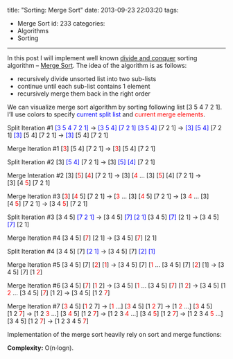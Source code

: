 title: "Sorting: Merge Sort"
date: 2013-09-23 22:03:20
tags:
  - Merge Sort
id: 233
categories:
  - Algorithms
  - Sorting
---

In this post I will implement well known [divide and conquer](http://en.wikipedia.org/wiki/Divide_and_conquer_algorithm) sorting algorithm – [Merge Sort](http://en.wikipedia.org/wiki/Merge_sort). The idea of the algorithm is as follows:

*   recursively divide unsorted list into two sub-lists
*   continue until each sub-list contains 1 element
*   recursively merge them back in the right order

We can visualize merge sort algorithm by sorting following list [3 5 4 7 2 1]. I’ll use colors to specify <span style="color: #0000ff;">current split list</span> and <span style="color: #ff0000;">current merge elements</span>.

Split Iteration #1
<span style="color: #0000ff;">[3 5 4 7 2 1]</span> → <span style="color: #0000ff;">[3 5 4]</span> <span style="color: #0000ff;">[7 2 1]
</span><span style="color: #0000ff;">[3 5 4]</span> [7 2 1] → <span style="color: #0000ff;">[3]</span> <span style="color: #0000ff;">[5 4]</span> [7 2 1]
<span style="color: #0000ff;">[3]</span> [5 4] [7 2 1] → <span style="color: #0000ff;">[3]</span> [5 4] [7 2 1]

Merge Iteration #1
[<span style="color: #ff0000;">3</span>] [5 4] [7 2 1] → [<span style="color: #ff0000;">3</span>] [5 4] [7 2 1]

Split Iteration #2
[3] <span style="color: #0000ff;">[5 4]</span> [7 2 1] → [3] <span style="color: #0000ff;">[5]</span> <span style="color: #0000ff;">[4]</span> [7 2 1]

Merge Interation #2
[3] [<span style="color: #ff0000;">5</span>] [<span style="color: #ff0000;">4</span>] [7 2 1] → [3] [<span style="color: #ff0000;">4</span> ...
[3] [<span style="color: #ff0000;">5</span>] [4] [7 2 1] → [3] [4 <span style="color: #ff0000;">5</span>] [7 2 1]

Merge Iteration #3
[<span style="color: #ff0000;">3</span>] [<span style="color: #ff0000;">4</span> 5] [7 2 1] → [<span style="color: #ff0000;">3 </span>...
[3] [<span style="color: #ff0000;">4</span> 5] [7 2 1] → [3 <span style="color: #ff0000;">4</span> ...
[3] [4 <span style="color: #ff0000;">5</span>] [7 2 1] → [3 4 <span style="color: #ff0000;">5</span>] [7 2 1]

Split Iteration #3
[3 4 5] <span style="color: #0000ff;">[7 2 1]</span> → [3 4 5] <span style="color: #0000ff;">[7]</span> <span style="color: #0000ff;">[2 1]
</span>[3 4 5] <span style="color: #0000ff;">[7]</span> [2 1] → [3 4 5] <span style="color: #0000ff;">[7]</span> [2 1]

Merge Iteration #4
[3 4 5] [<span style="color: #ff0000;">7</span>] [2 1] → [3 4 5] [<span style="color: #ff0000;">7</span>] [2 1]

Split Iteration #4
[3 4 5] [7] <span style="color: #0000ff;">[2 1]</span> → [3 4 5] [7] <span style="color: #0000ff;">[2] [1]</span>

Merge Iteration #5
[3 4 5] [7] [<span style="color: #ff0000;">2</span>] [<span style="color: #ff0000;">1</span>] → [3 4 5] [7] [<span style="color: #ff0000;">1 </span>...
[3 4 5] [7] [<span style="color: #ff0000;">2</span>] [1] → [3 4 5] [7] [1 <span style="color: #ff0000;">2</span>]

Merge Iteration #6
[3 4 5] [<span style="color: #ff0000;">7</span>] [<span style="color: #ff0000;">1</span> 2] → [3 4 5] [<span style="color: #ff0000;">1</span> ...
[3 4 5] [<span style="color: #ff0000;">7</span>] [1 <span style="color: #ff0000;">2</span>] → [3 4 5] [1 <span style="color: #ff0000;">2</span> ...
[3 4 5] [<span style="color: #ff0000;">7</span>] [1 2] → [3 4 5] [1 2 <span style="color: #ff0000;">7</span>]

Merge Iteration #7
[<span style="color: #ff0000;">3</span> 4 5] [<span style="color: #ff0000;">1</span> 2 7] → [<span style="color: #ff0000;">1</span> ...]
[<span style="color: #ff0000;">3</span> 4 5] [1 <span style="color: #ff0000;">2</span> 7] → [1 <span style="color: #ff0000;">2</span> ...]
[<span style="color: #ff0000;">3</span> 4 5] [1 2 <span style="color: #ff0000;">7</span>] → [1 2 <span style="color: #ff0000;">3</span> ...]
[3 <span style="color: #ff0000;">4</span> 5] [1 2 <span style="color: #ff0000;">7</span>] → [1 2 3 <span style="color: #ff0000;">4</span> ...]
[3 4 <span style="color: #ff0000;">5</span>] [1 2 <span style="color: #ff0000;">7</span>] → [1 2 3 4 <span style="color: #ff0000;">5</span> ...]
[3 4 5] [1 2 <span style="color: #ff0000;">7</span>] → [1 2 3 4 5 <span style="color: #ff0000;">7</span>]

Implementation of the merge sort heavily rely on sort and merge functions:

<script src="http://gist-it.appspot.com/https://github.com/sergejusb/algorithms/blob/master/sorting/mergeSort.js?footer=minimal">
</script>

**Complexity:** O(n·logn).